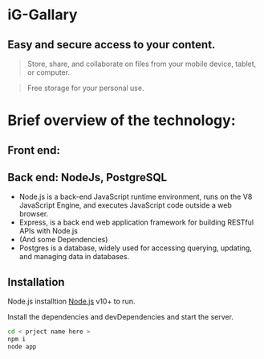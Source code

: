 # iG-Gallary
## Easy and secure access to your content.

> Store, share, and collaborate on files from your mobile device, tablet, or computer. 

> Free storage for your personal use.

# Brief overview of the technology:
## Front end: 

## Back end: NodeJs, PostgreSQL

- Node.js is a back-end JavaScript runtime environment, runs on the V8 JavaScript Engine, and executes JavaScript code outside a web browser.
- Express, is a back end web application framework for building RESTful APIs with Node.js
- (And some Dependencies)
- Postgres is a database, widely used for accessing querying, updating, and managing data in databases.

## Installation

Node.js installtion [Node.js](https://nodejs.org/) v10+ to run.

Install the dependencies and devDependencies and start the server.

```sh
cd < prject name here >
npm i
node app
```
